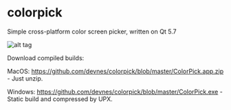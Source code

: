 # colorpick
Simple cross-platform color screen picker, written on Qt 5.7


![alt tag](http://i.shotnes.com/u/1/1116/screenshot_23720.png)


Download compiled builds:

MacOS: https://github.com/devnes/colorpick/blob/master/ColorPick.app.zip - Just unzip.

Windows: https://github.com/devnes/colorpick/blob/master/ColorPick.exe - Static build and compressed by UPX.
